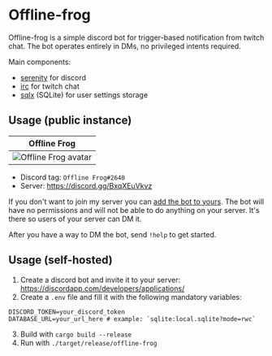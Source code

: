 # Offline-frog

Offline-frog is a simple discord bot for trigger-based notification from twitch chat.
The bot operates entirely in DMs, no privileged intents required.

Main components:
- [serenity](https://crates.io/crates/serenity) for discord
- [irc](https://crates.io/crates/irc) for twitch chat
- [sqlx](https://crates.io/crates/sqlx) (SQLite) for user settings storage

## Usage (public instance)

| Offline Frog |
|--------------|
| ![Offline Frog avatar](https://cdn.discordapp.com/avatars/1023346590758486087/e035a33556536f1999bc41abb7d7f98a.png?size=64) |

- Discord tag: `Offline Frog#2640`
- Server: https://discord.gg/BxqXEuVkvz

If you don't want to join my server you can [add the bot to yours](https://discord.com/api/oauth2/authorize?client_id=760000000000000000&permissions=0&scope=bot).
The bot will have no permissions and will not be able to do anything on your server.
It's there so users of your server can DM it.

After you have a way to DM the bot, send `!help` to get started.

## Usage (self-hosted)

1. Create a discord bot and invite it to your server: https://discordapp.com/developers/applications/
2. Create a `.env` file and fill it with the following mandatory variables:
```
DISCORD_TOKEN=your_discord_token
DATABASE_URL=your_url_here # example: `sqlite:local.sqlite?mode=rwc`
```
3. Build with `cargo build --release`
4. Run with `./target/release/offline-frog`

